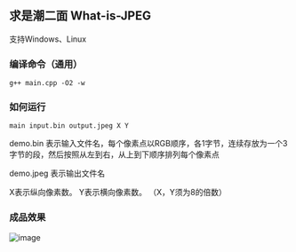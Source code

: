 ## 求是潮二面 What-is-JPEG

支持Windows、Linux

### 编译命令（通用）
```
g++ main.cpp -O2 -w
```
### 如何运行

```
main input.bin output.jpeg X Y
```
demo.bin 表示输入文件名，每个像素点以RGB顺序，各1字节，连续存放为一个3字节的段，然后按照从左到右，从上到下顺序排列每个像素点

demo.jpeg 表示输出文件名

X表示纵向像素数。
Y表示横向像素数。
（X，Y须为8的倍数）

### 成品效果

![image](https://raw.githubusercontent.com/dyxg/What-is-JPEG/main/demo.jpeg)
